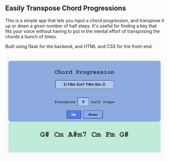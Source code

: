 ﻿## Easily Transpose Chord Progressions

 This is a simple app that lets you input a chord progression, and transpose it up or down a given number of half steps. It's useful for finding a key that fits your voice without having to put in the mental effort of transposing the chords a bunch of times.

Built using flask for the backend, and HTML and CSS for the front-end.
##
 ![alt text](https://github.com/nathanielce24/Flask-Web-App-for-Transposing-Chord-Progressions/blob/main/src/static/screenshot1.png)

 

